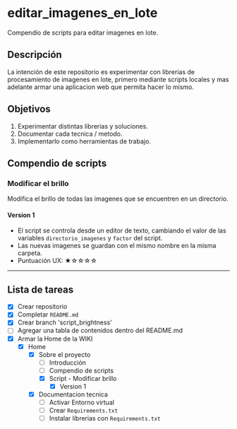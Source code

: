 # editar_imagenes_en_lote
Compendio de scripts para editar imagenes en lote.

## Descripción

La intención de este repositorio es experimentar con librerias de procesamiento de imagenes en lote, primero mediante scripts locales y mas adelante armar una aplicacion web que permita hacer lo mismo. 

## Objetivos

1. Experimentar distintas librerias y soluciones.
2. Documentar cada tecnica / metodo.
3. Implementarlo como herramientas de trabajo.

## Compendio de scripts

### Modificar el brillo

Modifica el brillo de todas las imagenes que se encuentren en un directorio.

#### Version 1
- El script se controla desde un editor de texto, cambiando el valor de las variables `directorio_imagenes` y `factor` del script.
- Las nuevas imagenes se guardan con el mismo nombre en la misma carpeta.
- Puntuación UX: ★☆☆☆☆

<hr>

## Lista de tareas

- [x] Crear repositorio
- [x] Completar `README.md`
- [x] Crear branch 'script_brightness'
- [ ] Agregar una tabla de contenidos dentro del README.md
- [x] Armar la Home de la WIKI
    - [x] Home
       - [x] Sobre el proyecto
          - [ ] Introducción
          - [ ] Compendio de scripts 
          - [x] Script - Modificar brillo
             - [x] Version 1 
       - [x] Documentacion tecnica
          - [ ] Activar Entorno virtual
          - [ ] Crear `Requirements.txt`
          - [ ] Instalar librerias con `Requirements.txt`
